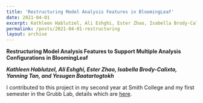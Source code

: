 ```yaml
---
title: 'Restructuring Model Analysis Features in BloomingLeaf'
date: 2021-04-01
excerpt: Kathleen Hablutzel, Ali Eshghi, Ester Zhao, Isabella Brody-Calixto, Yanning Tan, and Yesugen Baatartogtokh 
permalink: /posts/2021-04-01-restructuring
layout: archive
---
```


**Restructuring Model Analysis Features to Support Multiple Analysis Configurations in BloomingLeaf**

**_Kathleen Hablutzel, Ali Eshghi, Ester Zhao, Isabella Brody-Calixto, Yanning Tan, and Yesugen Baatartogtokh_**

I contributed to this project in my second year at Smith College and my first semester in the Grubb Lab, details which are [here](https://amgrubb.github.io/posts/2021-04-01-restructuring).

